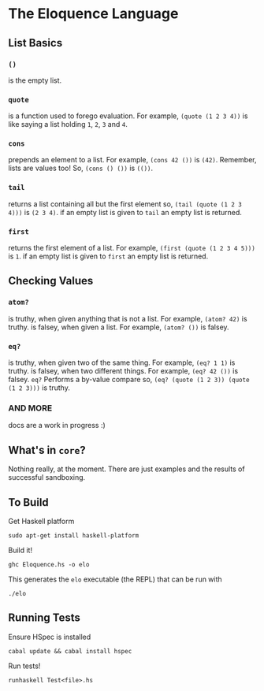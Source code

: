 # The Eloquence Language
## List Basics
### `()`
is the empty list.
### `quote`
is a function used to forego evaluation.
For example, `(quote (1 2 3 4))`
is like saying a list holding `1`, `2`, `3` and `4`.
### `cons`
prepends an element to a list.
For example, `(cons 42 ())`
is `(42)`.
Remember, lists are values too!
So, `(cons () ())`
is `(())`.
### `tail`
returns a list containing all but the first element
so, `(tail (quote (1 2 3 4)))`
is `(2 3 4)`.
if an empty list is given to `tail`
an empty list is returned.
### `first`
returns the first element of a list.
For example, `(first (quote (1 2 3 4 5)))`
is `1`.
if an empty list is given to `first`
an empty list is returned.
## Checking Values
### `atom?`
is truthy, when given anything that is not a list.
For example, `(atom? 42)`
is truthy.
is falsey, when given a list.
For example, `(atom? ())`
is falsey.
### `eq?`
is truthy, when given two of the same thing.
For example, `(eq? 1 1)`
is truthy.
is falsey, when two different things.
For example, `(eq? 42 ())`
is falsey.
`eq?` Performs a by-value compare
so, `(eq? (quote (1 2 3)) (quote (1 2 3)))`
is truthy.
### AND MORE
docs are a work in progress :)

## What's in `core`?
Nothing really, at the moment. There are just examples and the results of successful sandboxing.

## To Build
Get Haskell platform
```
sudo apt-get install haskell-platform
```

Build it!
```
ghc Eloquence.hs -o elo
```

This generates the `elo` executable (the REPL) that can be run with
```
./elo
```

## Running Tests
Ensure HSpec is installed
```
cabal update && cabal install hspec
```

Run tests!
```
runhaskell Test<file>.hs
```

